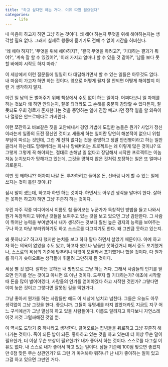 ```yaml
---
title: "하고 싶다면 하는 거다. 이유 따윈 필요없다"
categories:
    - life
---
```


내 마음이 하고자 하면 그냥 하는 것이다. 왜 해야 하는지 무엇을 위해 해야하는지는 생각할 필요 없다. 그래서 실제로 행동에 옮기기도 전에 수 없이 시간을 허비한다. 

'왜 해야 하지?', '무엇을 위해 해야하지?', '결국 무엇을 하려고?', '기대하는 결과가 뭐야?', '계속 잘 할 수 있겠어?', '이래 가지고 얼마나 할 수 있을 것 같아?', '남들 보다 못할 바에야 시작도 하지 마라.'

이 세상에서 이런 질문들에 일일히 다 대답해가면서 할 수 있는 일들은 아무것도 없다. 내 마음이 가고자 하면 하는 것이다. 앞으로 어떻게 될지 잘 안되면 어떻게 해야할지 이런 거 생각하지 말자. 

이런 일 남의 돈 벌어주기 위해 책상에서 수도 없이 하는 일이다. 어쩌다보니 일 자체를 하는 것보다 왜 하면 안되는지, 잘못 되더라도 그 손해를 충분히 감당할 수 있다든지, 잘못되도 우회 경로가 존재한다는 것을 증명하는 일에 진땀 빼고나면 정작 일을 할 의욕이나 열정은 안드로메다로 가버린다.

이런 쪼잔하고 바보같은 짓을 고안해내서 경영 기법에 도입한 놈들은 뭔가? 사업가 정신이라는게 일종의 도전 정신인 것이고 새롭게 하는 일이란 당연히 해본적이 없으니 위험부담이 따르는 것인데, 그런 게 전혀 없다는 것을 증명하고 정말 안전빵이라고 하는 일만 골라서 하는데도 망해버리는 회사나 망해버리는 프로젝트는 왜 이렇게 많은 것이냐? 또 그렇게 그렇게 꼭 해야되는, 절대로 손해날 일 없다고 장담해서 시작한 프로젝트는 이놈 저놈 눈치보다가 망해가고 있는데, 그것을 망하지 않은 것처럼 포장하는 일은 또 얼마나 괴로운지. 

이딴 짓 왜하냐?? 어차피 나갈 돈. 투자하려고 들어온 돈, 신바람 나게 할 수 있는 일에 쓰자는 것이 틀린 것이냐?

잠시 말이 샜는데, 하고자 하면 하는 것이다. 하면서도 아무런 생각을 말아야 한다. 잘하든 못하든 하고자 하면 그냥 꾸준히 하는 것이다. 

우린 자주 각종 미디어에서 이름도 첨 들어보는 누군가가 독창적인 방법을 들고 나와서 뭔가 독창적이고 뛰어난 것들을 보여주고 있는 것을 보고 있으면 그냥 감탄한다. 그 사람이 뛰어난 능력을 부여받아서 내가 생각하는 것보다 훨씬 높은 경지의 능력을 보여주는구나 하고 마냥 부러워하기도 하고 스스로를 다그치기도 한다. 왜 그만큼 못하고 있는지.

왜 못하냐고? 하고자 했지만 눈치를 보고 하다 말다 하면서 살았기 때문이다. 아예 하고자 하는 의욕이 없었을 수도 있고, 하고자 했으나 남들만 못하겠거니 해서 중도 포기했거나, 스스로의 욕심의 기준에 맞추려니 턱없이 모잘라서 포기했거나 했을 것이다. 다 뭔가를 하다가 솟아오르는 생각들에 휘둘려 그만하게 된 것이다. 

세상 별 것 없다. 잘하든 못하든 내 방법으로 그냥 하는 거다. 그래서 사람들의 인기를 얻으면 인기를 얻는 것이고 아니면 또 아닌 것이다. 도무지 뭘 기대하는가? 애초에 시작할 때 돈을 많이 벌어야겠다, 사람들의 인기를 얻어야겠다 하고 시작한 것인가? 그렇다면 이미 늦은 것이고 그렇다면 잘못된 길을 택한거다. 

그냥 좋아서 뭔가를 하는 사람들만 해도 이 세상에 넘치고 넘친다. 그들은 오늘도 아무 생각없이 그냥 그것을 한다. 좋으니까. 그들이 유명세를 타지 않았더라도 지금도 지구 어느 구석에선가 그냥 열심히 하고 있을 사람들이다. 이름도 알려지고 하다보니 자연스레 이것 저것 그럴싸해진 것일 뿐.

이 역시도 도닦기 중 하나라고 생각한다. 끓어오르는 잡념들을 뒤로하고 그냥 꾸준히 해나가는 것이다. 죽이 되든 밥이 되든. 좋아하고 있는 것을 하고 있는데 더 이상 무슨 말이 필요한가, 더 이상 무슨 보상이 필요한가? 내가 좋아서 하는 것이다. 스스로를 다그칠 이유도 없다. 내 스스로 내가 좋아서 하고 있는 일이다. 남들 기준에 100점 맞으면 좋겠지만 0점 맞든 무슨 상관인가? 또 그런 거 따져봐야 뭐하나? 난 내가 좋아하는 일이 있고 그걸 하고 있으면 그만인 거다. 